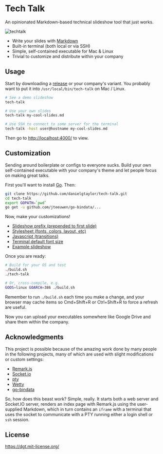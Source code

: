 # Tech Talk

An opinionated Markdown-based technical slideshow tool that just works.

![techtalk](https://cloud.githubusercontent.com/assets/106826/22179439/851145a8-e008-11e6-9c31-c391c4025546.gif)

- Write your slides with [Markdown](https://github.com/gnab/remark/wiki/Markdown)
- Built-in terminal (both local or via SSH)
- Simple, self-contained executable for Mac & Linux
- Trivial to customize and distribute within your company

## Usage

Start by downloading a [release](https://github.com/danielgtaylor/tech-talk/releases) or your company's variant. You probably want to put it into `/usr/local/bin/tech-talk` on Mac / Linux.

```sh
# See a demo slideshow
tech-talk

# Use your own slides
tech-talk my-cool-slides.md

# Use SSH to connect to some server for the terminal
tech-talk -host user@hostname my-cool-slides.md
```

Then go to [http://localhost:4000/](http://localhost:4000/) to view.

## Customization

Sending around boilerplate or configs to everyone sucks. Build your own self-contained executable with your company's theme and let people focus on making great talks.

First you'll want to install [Go](https://golang.org/). Then:

```sh
git clone https://github.com/danielgtaylor/tech-talk.git
cd tech-talk
export GOPATH=`pwd`
go get -u github.com/jteeuwen/go-bindata/...
```

Now, make your customizations!

- [Slideshow prefix (prepended to first slide)](https://github.com/danielgtaylor/tech-talk/tree/master/data/prefix.md)
- [Stylesheet (fonts, colors, layout, etc)](https://github.com/danielgtaylor/tech-talk/tree/master/www/style.css)
- [Javascript (transitions)](https://github.com/danielgtaylor/tech-talk/tree/master/www/script.js)
- [Terminal default font size](https://github.com/danielgtaylor/tech-talk/tree/master/www/wetty/wetty.js)
- [Example slideshow](https://github.com/danielgtaylor/tech-talk/tree/master/data/example.md)

Once you are ready:

```sh
# Build for your OS and test
./build.sh
./tech-talk

# Or, cross-compile, e.g.
GOOS=linux GOARCH=386 ./build.sh
```

Remember to run `./build.sh` each time you make a change, and your browser may cache items so Cmd+Shift+R or Ctrl+Shift+R to force a refresh are useful.

Now you can upload your executables somewhere like Google Drive and share them within the company.

## Acknowledgments

This project is possible because of the amazing work done by many people in the following projects, many of which are used with slight modifications or custom settings:

- [Remark.js](https://github.com/gnab/remark#remark)
- [Socket.io](https://github.com/googollee/go-socket.io)
- [pty](https://github.com/kr/pty)
- [Wetty](https://github.com/krishnasrinivas/wetty)
- [go-bindata](https://github.com/jteeuwen/go-bindata)

So, how does this beast work? Simple, really. It starts both a web server and Socket.IO server, renders an index page with Remark.js using the user-supplied Markdown, which in turn contains an `iframe` with a terminal that uses the socket to communicate with a PTY running either a login shell or `ssh` session.

## License

https://dgt.mit-license.org/
